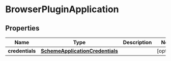 

# BrowserPluginApplication


## Properties

| Name | Type | Description | Notes |
|------------ | ------------- | ------------- | -------------|
|**credentials** | [**SchemeApplicationCredentials**](SchemeApplicationCredentials.md) |  |  [optional] |



